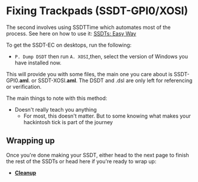 # Fixing Trackpads (SSDT-GPI0/XOSI)

The second involves using SSDTTime which automates most of the process. See here on how to use it: [SSDTs: Easy Way](/ssdt-methods/ssdt-easy.md)

To get the SSDT-EC on desktops, run the following:

* `P. Dump DSDT` then run `A. XOSI`,then, select the version of Windows you have installed now.

This will provide you with some files, the main one you care about is SSDT-GPI0.**aml**. or SSDT-XOSI.**aml**. The DSDT and .dsl are only left for referencing or verification.

The main things to note with this method:

* Doesn't really teach you anything
  * For most, this doesn't matter. But to some knowing what makes your hackintosh tick is part of the journey

## Wrapping up

Once you're done making your SSDT, either head to the next page to finish the rest of the SSDTs or head here if you're ready to wrap up:

* [**Cleanup**](/cleanup.md)
